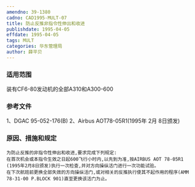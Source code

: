 ```yaml
---
amendno: 39-1380
cadno: CAD1995-MULT-07
title: 防止反推非指令性伸出和收进
publishdate: 1995-04-05
effdate: 1995-04-05
tags: MULT
categories: 华东管理局
author: 薛平贝
---
```


### 适用范围 
装有CF6-80发动机的全部A310和A300-600

<!--more-->
### 参考文件
1、DGAC 95-052-176(B) 
2、Airbus AOT78-05R1(1995年 2月 8日颁发) 

### 原因、措施和规定 
    为防止反推的非指令性伸出和收进,要求完成下列规定: 
    在首次机会或本指令生效之日起600飞行小时内,以先到为准,按AIRBUS AOT 78-05R1 (1995年2月8日颁发)执行一次检查,并对方向操纵活门进行一次功能试验。 
    在下次航班前更换全部失效的方向操纵活门,或对相关的反推执行使其不起作用的程序(AMM 78-31-00 P.BLOCK 901)直至更换该活门为止。
